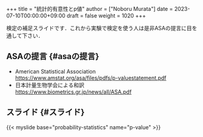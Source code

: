 +++
title = "統計的有意性とp値"
author = ["Noboru Murata"]
date = 2023-07-10T00:00:00+09:00
draft = false
weight = 1020
+++

検定の補足スライドです．これから実験で検定を使う人は是非ASAの提言に目を通して下さい．


## ASAの提言 {#asaの提言}

-   American Statistical Association
    <https://www.amstat.org/asa/files/pdfs/p-valuestatement.pdf>
-   日本計量生物学会による和訳
    <https://www.biometrics.gr.jp/news/all/ASA.pdf>


## スライド {#スライド}

{{< myslide base="probability-statistics" name="p-value" >}}

